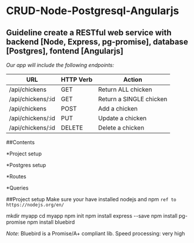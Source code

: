 # CRUD-Node-Postgresql-Angularjs

## Guideline create a RESTful web service with backend [Node, Express, pg-promise], database [Postgres], fontend [Angularjs]

*Our app will include the following endpoints:*

| URL                  | HTTP Verb | Action                 |
|----------------------|-----------|------------------------|
| /api/chickens        | GET       | Return ALL chicken     |
| /api/chickens/:id    | GET 	   | Return a SINGLE chicken|
| /api/chickens        | POST      | Add a chicken          |
| /api/chickens/:id    | PUT       | Update a chicken       |
| /api/chickens/:id    | DELETE    | Delete a chicken       |

##Contents

*Project setup

*Postgres setup

*Routes

*Queries

##Project setup
Make sure your have installed nodejs and npm
`ref to https://nodejs.org/en/`

mkdir myapp
cd myapp
npm init
npm install express --save
npm install pg-promise
npm install bluebird

*Note*: Bluebird is a Promise/A+ compliant lib.
		Speed processing: very high